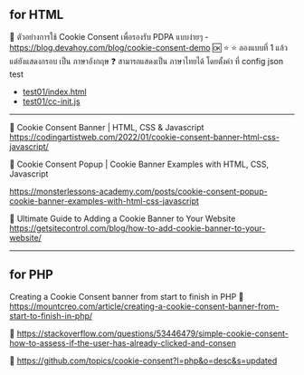 ## for HTML
:link: ตัวอย่างการใช้ Cookie Consent เพื่อรองรับ PDPA แบบง่ายๆ
    - https://blog.devahoy.com/blog/cookie-consent-demo
    :ok: :star: :star: ลองแบบที่ 1 แล้ว  
    แต่ยังแสดงกรอบ เป็น ภาษาอังกฤษ 
    :question: สามารถแสดงเป็น ภาษาไทยได้ โดยตั้งค่า ที่ config json 
     test  

- [test01/index.html](./test01/index.html)
- [test01/cc-init.js](./test01/cc-init.js)
    

--- 

:link:  Cookie Consent Banner | HTML, CSS & Javascript
https://codingartistweb.com/2022/01/cookie-consent-banner-html-css-javascript/

:link: Cookie Consent Popup | Cookie Banner Examples with HTML, CSS, Javascript

https://monsterlessons-academy.com/posts/cookie-consent-popup-cookie-banner-examples-with-html-css-javascript


:link: Ultimate Guide to Adding a Cookie Banner to Your Website
https://getsitecontrol.com/blog/how-to-add-cookie-banner-to-your-website/


--- 
## for PHP 
Creating a Cookie Consent banner from start to finish in PHP
    :link: https://mountcreo.com/article/creating-a-cookie-consent-banner-from-start-to-finish-in-php/  

:link: https://stackoverflow.com/questions/53446479/simple-cookie-consent-how-to-assess-if-the-user-has-already-clicked-and-consen


:link: https://github.com/topics/cookie-consent?l=php&o=desc&s=updated